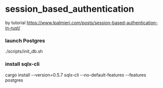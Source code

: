 # session_based_authentication
by tutorial https://www.lpalmieri.com/posts/session-based-authentication-in-rust/

### launch Postgres
./scripts/init_db.sh

### install sqlx-cli
cargo install --version=0.5.7 sqlx-cli --no-default-features --features postgres